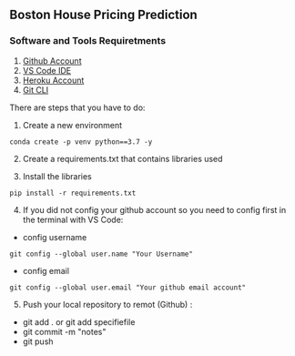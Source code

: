 ## Boston House Pricing Prediction  

### Software and Tools Requiretments  
1. [Github Account](https://github.com)  
2. [VS Code IDE](https://code.visualstudio.com/)
3. [Heroku Account](https://heroku.com)  
4. [Git CLI](https://git-scm.com/downloads)   

There are steps that you have to do:  
1. Create a new environment    
```
conda create -p venv python==3.7 -y  

``` 
2. Create a requirements.txt that contains libraries used  

3. Install the libraries  
```
pip install -r requirements.txt
```
4. If you did not config your github account so you need to config first in the terminal with VS Code:  
- config username   
```
git config --global user.name "Your Username"
```  
- config email  
```
git config --global user.email "Your github email account"  
```   
5. Push your local repository to remot (Github)  :
- git add . or git add specifiefile
- git commit -m "notes"
- git push